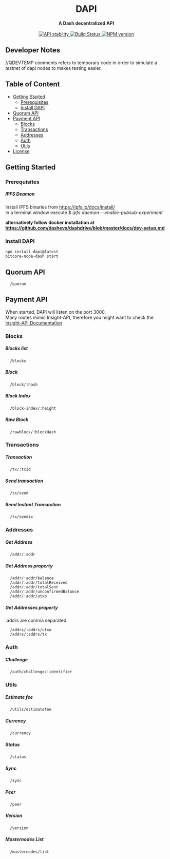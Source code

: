 <h1 align="center">DAPI</h1>

<div align="center">
  <strong>A Dash decentralized API</strong>
</div>
<br />
<div align="center">
  <!-- Stability -->
  <a href="https://nodejs.org/api/documentation.html#documentation_stability_index">
    <img src="https://img.shields.io/badge/stability-stable-green.svg?style=flat-square"
      alt="API stability" />
  </a>
  <!-- Build Status -->
  <a href="https://travis-ci.com/dashevo/dapi">
    <img src="https://img.shields.io/travis/dashevo/dapi/master.svg?style=flat-square" alt="Build Status" />
  </a>
  <!-- NPM version -->
  <a href="https://npmjs.org/package/dapi">
    <img src="https://img.shields.io/npm/v/dapi.svg?style=flat-square" alt="NPM version" />
  </a>
</div>

## Developer Notes
//QDEVTEMP comments refers to temporary code in order to simulate a _testnet_ of dapi nodes to makes testing easier.

## Table of Content
- [Getting Started](#getting-started)
    - [Prerequisites](#prerequisites)
    - [Install DAPI](#install-dapi)
- [Quorum API](#quorum-api)
- [Payment API](#payment-api)
    - [Blocks](#blocks)
    - [Transactions](#transactions)
    - [Addresses](#addresses)
    - [Auth](#auth)
    - [Utils](#utils)
- [License](https://github.com/dashevo/dapi/blob/master/LICENSE)

## Getting Started

###  Prerequisites
##### IPFS Deamon

Install IPFS binaries from https://ipfs.io/docs/install/  
In a terminal window execute $ _ipfs daemon --enable-pubsub-experiment_  

**alternatively follow docker installation at https://github.com/dashevo/dashdrive/blob/master/docs/dev-setup.md**  

### Install DAPI

```bashl
npm install dapi@latest
bitcore-node-dash start
```

## Quorum API
```
  /quorum
```

## Payment API

When started, DAPI will listen on the port 3000.  
Many routes mimic Insight-API, therefore you might want to check the [Insight-API Documentation](https://github.com/dashevo/insight-api-dash)

### Blocks
##### Blocks list
```
  /blocks
```
##### Block
```
  /block/:hash
```
##### Block Index
```
  /block-index/:height
```
##### Raw Block
```
  /rawblock/:blockHash
```

### Transactions
##### Transaction
```
  /tx/:txid
```
##### Send transaction
```
  /tx/send
```
##### Send Instant Transaction
```
  /tx/sendix
```

### Addresses
##### Get Address
```
  /addr/:addr
```
##### Get Address property 
```
  /addr/:addr/balance
  /addr/:addr/totalReceived
  /addr/:addr/totalSent
  /addr/:addr/unconfirmedBalance
  /addr/:addr/utxo
```
##### Get Addresses property 
:addrs are comma separated
```
  /addrs/:addrs/utxo
  /addrs/:addrs/tx
```

### Auth
##### Challenge
```
  /auth/challenge/:identifier
```
### Utils
##### Estimate fee
```
  /utils/estimatefee
```
##### Currency
```
  /currency
```
##### Status
```
  /status
```
##### Sync
```
  /sync
```
##### Peer
```
  /peer
```
##### Version
```
  /version
```
##### Masternodes List
```
  /masternodes/list
```





